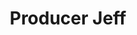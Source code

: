 ---
avatar: /images/people/jeff.jpg
avatar_small: /images/people/jeff_small.jpg
bio: Jeff works on many projects with JB behind the scenes, and is known to fly a
  mean drone or two, and sometimes randomly cut power to Bitcoin nodes.
homepage: null
instagram: null
linkedin: null
title: Producer Jeff
twitter: null
type: guest
username: jeff
youtube: null
---